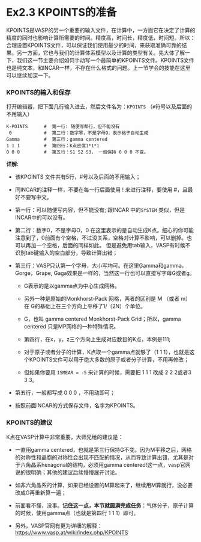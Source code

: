 # Ex2.3 KPOINTS的准备

KPOINTS是VASP的另一个重要的输入文件，在计算中，一方面它在决定了计算的精度的同时也影响计算所需要的时间。精度高，时间长，精度低，时间短。所以：合理设置KPOINTS文件，可以保证我们使用最少的时间，来获取准确可靠的结果。另一方面，它也与我们的计算体系模型以及计算的类型有关。先大体了解一下，我们这一节主要介绍如何手动写一个最简单的KPOINTS文件。KPOINTS文件也是纯文本，和INCAR一样，不存在什么格式的问题。上一节学会的技能在这里可以继续加深一下。 

### KPOINTS的输入和保存

打开编辑器，把下面几行输入进去，然后文件名为：`KPOINTS` （`#`符号以及后面的不用输入）

```
K-POINTS      #  第一行: 随便写都行，但不能没有
 0            #  第二行：数字零，不是字母O，表示格子自动生成
Gamma         #  第三行：gamma centered 
1 1 1         #  第四行：K点密度1*1*1 
0 0 0         #  第五行：S1 S2 S3， 一般保持 0 0 0 不变。
```

**详解:**

* 该KPOINTS 文件共有5行，#号以及后面的不用输入；

* 同INCAR的注释一样，不要在每一行后面使用 ! 来进行注释，要使用 #，且最好不要写中文。 

* 第一行：可以随便写内容，但不能没有; 跟INCAR 中的`SYSTEM` 类似，但是INCAR中的可以没有。

* 第二行：数字0，不是字母O，0 在这里表示的是自动生成K点。细心的你可能注意到了，0前面有个空格，不过没关系，空格对计算不影响，可以删掉。也可以再加一个空格，后面的同样如此。 但是避免用tab输入，VASP有时候不识别tab键输入的空白部分，导致计算出错；

* 第三行：VASP只认第一个字母，大小写均可。在这里Gamma和gamma，Gorge，Grape, Gaga效果是一样的，当然这一行也可以直接写字母G或者g。

  * G表示的是以gamma点为中心生成网格。
  * 另外一种是原始的Monkhorst-Pack 网格，两者的区别是 M （或者 m） 在 G的基础上在三个方向上平移了1/（2N）个单位。
  * G，也叫 gamma centered Monkhorst-Pack Grid；所以，gamma centered 只是MP网格的一种特殊情况。

  * 第四行，在x，y，z三个方向上生成对应数目的K点，本例是111;

  * 对于原子或者分子的计算，K点取一个gamma点就够了（1 1 1），也就是这个KPOINTS文件可以用于绝大多数的原子或者分子计算，不用再修改；
  * 但如果你要用 `ISMEAR = -5` 来计算的时候，需要把 1 1 1 改成 2 2 2或者3 3 3。

* 第五行，一般都写成 0 0 0 ，不用动即可；

* 按照前面INCAR的方式保存文件，名字为KPOINTS。


### KPOINTS的建议

K点在VASP计算中非常重要，大师兄给的建议是：

* 一直用gamma centered，也就是第三行保持G不变。因为M平移之后，网格的对称性和晶胞的对称性会出现不匹配的情况，从而导致计算出错，尤其是对于六角晶系hexagonal的结构，必须用gamma centered!这一点，vasp官网说的很明确；其他的建议后续慢慢展开讨论。

* 如非六角晶系的计算，如果已经设置的M算起来了，继续用M算就行，没必要改成G再重新算一遍；
* 前面看不懂，没事。**记住这一点，本节就圆满完成任务**：气体分子，原子计算的时候，使用gamma点（也就是第四行 1 1 1）即可。
* 另外，VASP官网有更为详细的解释：<https://www.vasp.at/wiki/index.php/KPOINTS>
